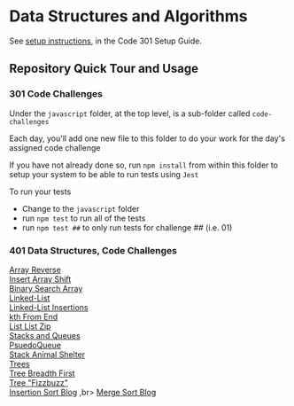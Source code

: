 # Data Structures and Algorithms

See [setup instructions](https://codefellows.github.io/setup-guide/code-301/3-code-challenges), in the Code 301 Setup Guide.

## Repository Quick Tour and Usage

### 301 Code Challenges

Under the `javascript` folder, at the top level, is a sub-folder called `code-challenges`

Each day, you'll add one new file to this folder to do your work for the day's assigned code challenge

If you have not already done so, run `npm install` from within this folder to setup your system to be able to run tests using `Jest`

To run your tests

- Change to the `javascript` folder
- run `npm test` to run all of the tests
- run `npm test ##` to only run tests for challenge ## (i.e. 01)

### 401 Data Structures, Code Challenges

[Array Reverse](https://github.com/MFierro25/data-structures-and-algorithms/blob/main/python/array_reverse/README.md) <br>
[Insert Array Shift](https://github.com/MFierro25/data-structures-and-algorithms/tree/main/python/code_challenges/array_insert_shift) <br>
[Binary Search Array](https://github.com/MFierro25/data-structures-and-algorithms/tree/main/python/code_challenges/array_binary_search) <br>
[Linked-List](https://github.com/MFierro25/data-structures-and-algorithms/tree/main/python/linked_list) <br>
[Linked-List Insertions](https://github.com/MFierro25/data-structures-and-algorithms/tree/main/python/code_challenges/linked_list_insertions) <br>
[kth From End](https://github.com/MFierro25/data-structures-and-algorithms/tree/main/python/code_challenges/linked-list-kth) <Br>
[List List Zip](https://github.com/MFierro25/data-structures-and-algorithms/tree/linked-list-zip/python/code_challenges/linked-list-zip) <br>
[Stacks and Queues](https://github.com/MFierro25/data-structures-and-algorithms/tree/main/python/stacks_and_queue) <br>
[PsuedoQueue](https://github.com/MFierro25/data-structures-and-algorithms/tree/main/python/code_challenges/stack_queue_psuedo) <br>
[Stack Animal Shelter](https://github.com/MFierro25/data-structures-and-algorithms/tree/main/python/code_challenges/stack_queue_animal_shelter) <br>
[Trees](https://github.com/MFierro25/data-structures-and-algorithms/tree/main/python/code_challenges/trees)<br>
[Tree Breadth First](https://github.com/MFierro25/data-structures-and-algorithms/tree/main/python/code_challenges/trees/tree_breadth_first) <br>
[Tree "Fizzbuzz"](https://github.com/MFierro25/data-structures-and-algorithms/tree/main/python/code_challenges/tree_fizz_buzz) <br>
[Insertion Sort Blog](https://github.com/MFierro25/data-structures-and-algorithms/tree/main/python/code_challenges/insertion_sort) ,br>
[Merge Sort Blog](https://github.com/MFierro25/data-structures-and-algorithms/tree/main/python/code_challenges/merge_sort)
